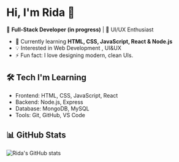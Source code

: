 # Hi, I'm Rida 👋  

🚀 **Full-Stack Developer (in progress)** | 🎨 UI/UX Enthusiast  

- 🌱 Currently learning **HTML, CSS, JavaScript, React & Node.js**  
- 💡 Interested in Web Development , UI&UX   
- ⚡ Fun fact: I love designing modern, clean UIs.  

## 🛠️ Tech I'm Learning
- Frontend: HTML, CSS, JavaScript, React  
- Backend: Node.js, Express  
- Database: MongoDB, MySQL  
- Tools: Git, GitHub, VS Code  

## 📊 GitHub Stats
![Rida's GitHub stats](https://github-readme-stats.vercel.app/api?username=ridabajwa1024&show_icons=true&theme=tokyonight)

